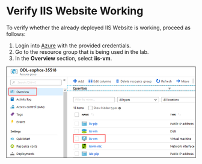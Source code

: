 
# Verify IIS Website Working

To verify whether the already deployed IIS Website is working, proceed as follows:  

1. Login into [Azure](https://portal.azure.com/) with the provided credentials.  
2. Go to the resource group that is being used in the lab.  
3. In the **Overview** section, select **iis-vm**.  
<img src="/images/select iis vm.png"/>  

